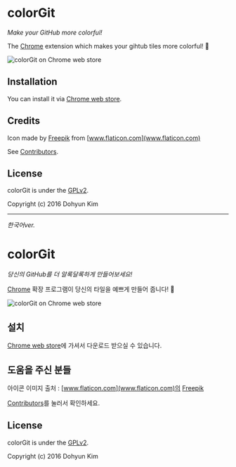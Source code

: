 # colorGit
_Make your GitHub more colorful!_

The [Chrome](https://www.google.com/chrome/) extension which makes your gihtub tiles more colorful! 💖

![colorGit on Chrome web store](screenshot.jpg)

## Installation
You can install it via [Chrome web store](https://chrome.google.com/webstore/detail/colorgit/mgmdjgnaodbpkoanmdbblaflilnhalig?hl=ko).

## Credits
Icon made by [Freepik](http://www.freepik.com) from [www.flaticon.com](www.flaticon.com)


See [Contributors](../../graphs/contributors).


## License
colorGit is under the [GPLv2](LICENSE).

Copyright (c) 2016 Dohyun Kim


----


_한국어ver._


# colorGit
_당신의 GitHub를 더 알록달록하게 만들어보세요!_

[Chrome](https://www.google.com/chrome/) 확장 프로그램이 당신의 타일을 예쁘게 만들어 줍니다! 💖

![colorGit on Chrome web store](screenshot.jpg)

## 설치
[Chrome web store](https://chrome.google.com/webstore/detail/colorgit/mgmdjgnaodbpkoanmdbblaflilnhalig?hl=ko)에 가셔서 다운로드 받으실 수 있습니다.

## 도움을 주신 분들
아이콘 이미지 출처 : [www.flaticon.com](www.flaticon.com)의 [Freepik](http://www.freepik.com)


[Contributors](../../graphs/contributors)를 눌러서 확인하세요. 

## License
colorGit is under the [GPLv2](LICENSE).

Copyright (c) 2016 Dohyun Kim
